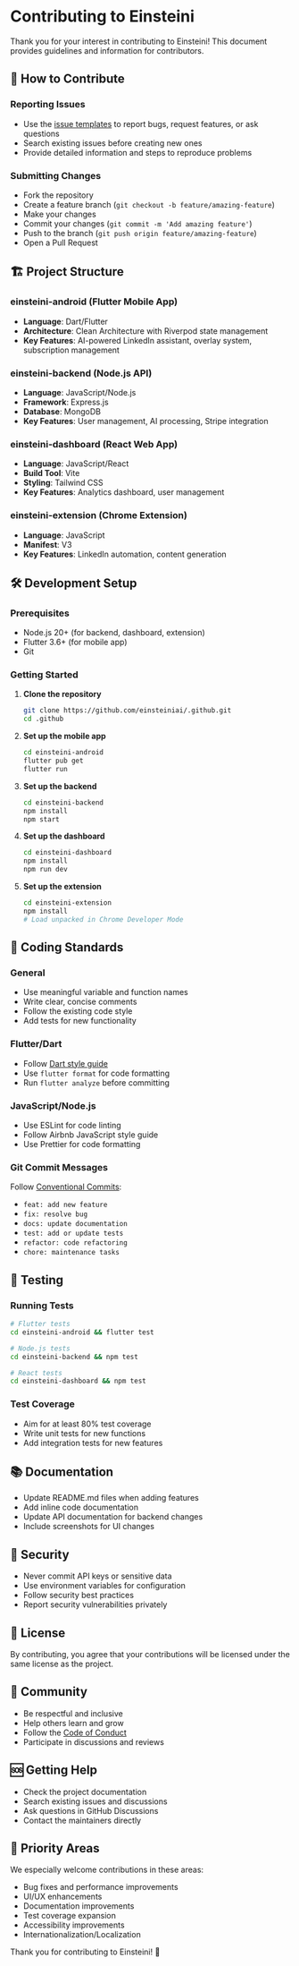 # Contributing to Einsteini

Thank you for your interest in contributing to Einsteini! This document provides guidelines and information for contributors.

## 🌟 How to Contribute

### Reporting Issues
- Use the [issue templates](./.github/ISSUE_TEMPLATE/) to report bugs, request features, or ask questions
- Search existing issues before creating new ones
- Provide detailed information and steps to reproduce problems

### Submitting Changes
- Fork the repository
- Create a feature branch (`git checkout -b feature/amazing-feature`)
- Make your changes
- Commit your changes (`git commit -m 'Add amazing feature'`)
- Push to the branch (`git push origin feature/amazing-feature`)
- Open a Pull Request

## 🏗️ Project Structure

### einsteini-android (Flutter Mobile App)
- **Language**: Dart/Flutter
- **Architecture**: Clean Architecture with Riverpod state management
- **Key Features**: AI-powered LinkedIn assistant, overlay system, subscription management

### einsteini-backend (Node.js API)
- **Language**: JavaScript/Node.js
- **Framework**: Express.js
- **Database**: MongoDB
- **Key Features**: User management, AI processing, Stripe integration

### einsteini-dashboard (React Web App)
- **Language**: JavaScript/React
- **Build Tool**: Vite
- **Styling**: Tailwind CSS
- **Key Features**: Analytics dashboard, user management

### einsteini-extension (Chrome Extension)
- **Language**: JavaScript
- **Manifest**: V3
- **Key Features**: LinkedIn automation, content generation

## 🛠️ Development Setup

### Prerequisites
- Node.js 20+ (for backend, dashboard, extension)
- Flutter 3.6+ (for mobile app)
- Git

### Getting Started

1. **Clone the repository**
   ```bash
   git clone https://github.com/einsteiniai/.github.git
   cd .github
   ```

2. **Set up the mobile app**
   ```bash
   cd einsteini-android
   flutter pub get
   flutter run
   ```

3. **Set up the backend**
   ```bash
   cd einsteini-backend
   npm install
   npm start
   ```

4. **Set up the dashboard**
   ```bash
   cd einsteini-dashboard
   npm install
   npm run dev
   ```

5. **Set up the extension**
   ```bash
   cd einsteini-extension
   npm install
   # Load unpacked in Chrome Developer Mode
   ```

## 📝 Coding Standards

### General
- Use meaningful variable and function names
- Write clear, concise comments
- Follow the existing code style
- Add tests for new functionality

### Flutter/Dart
- Follow [Dart style guide](https://dart.dev/guides/language/effective-dart/style)
- Use `flutter format` for code formatting
- Run `flutter analyze` before committing

### JavaScript/Node.js
- Use ESLint for code linting
- Follow Airbnb JavaScript style guide
- Use Prettier for code formatting

### Git Commit Messages
Follow [Conventional Commits](https://www.conventionalcommits.org/):
- `feat: add new feature`
- `fix: resolve bug`
- `docs: update documentation`
- `test: add or update tests`
- `refactor: code refactoring`
- `chore: maintenance tasks`

## 🧪 Testing

### Running Tests
```bash
# Flutter tests
cd einsteini-android && flutter test

# Node.js tests
cd einsteini-backend && npm test

# React tests
cd einsteini-dashboard && npm test
```

### Test Coverage
- Aim for at least 80% test coverage
- Write unit tests for new functions
- Add integration tests for new features

## 📚 Documentation

- Update README.md files when adding features
- Add inline code documentation
- Update API documentation for backend changes
- Include screenshots for UI changes

## 🔐 Security

- Never commit API keys or sensitive data
- Use environment variables for configuration
- Follow security best practices
- Report security vulnerabilities privately

## 📄 License

By contributing, you agree that your contributions will be licensed under the same license as the project.

## 🤝 Community

- Be respectful and inclusive
- Help others learn and grow
- Follow the [Code of Conduct](./CODE_OF_CONDUCT.md)
- Participate in discussions and reviews

## 🆘 Getting Help

- Check the project documentation
- Search existing issues and discussions
- Ask questions in GitHub Discussions
- Contact the maintainers directly

## 🎯 Priority Areas

We especially welcome contributions in these areas:
- Bug fixes and performance improvements
- UI/UX enhancements
- Documentation improvements
- Test coverage expansion
- Accessibility improvements
- Internationalization/Localization

Thank you for contributing to Einsteini! 🚀
